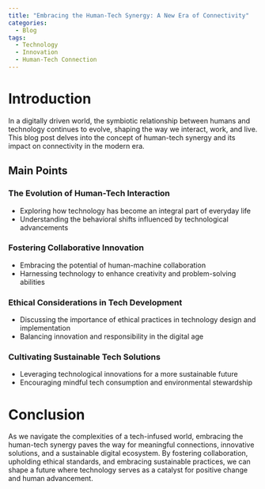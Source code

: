 ```yaml
---
title: "Embracing the Human-Tech Synergy: A New Era of Connectivity"
categories:
  - Blog
tags:
  - Technology
  - Innovation
  - Human-Tech Connection
---
```


# Introduction
In a digitally driven world, the symbiotic relationship between humans and technology continues to evolve, shaping the way we interact, work, and live. This blog post delves into the concept of human-tech synergy and its impact on connectivity in the modern era.

## Main Points
### The Evolution of Human-Tech Interaction
- Exploring how technology has become an integral part of everyday life
- Understanding the behavioral shifts influenced by technological advancements

### Fostering Collaborative Innovation
- Embracing the potential of human-machine collaboration
- Harnessing technology to enhance creativity and problem-solving abilities

### Ethical Considerations in Tech Development
- Discussing the importance of ethical practices in technology design and implementation
- Balancing innovation and responsibility in the digital age

### Cultivating Sustainable Tech Solutions
- Leveraging technological innovations for a more sustainable future
- Encouraging mindful tech consumption and environmental stewardship

# Conclusion
As we navigate the complexities of a tech-infused world, embracing the human-tech synergy paves the way for meaningful connections, innovative solutions, and a sustainable digital ecosystem. By fostering collaboration, upholding ethical standards, and embracing sustainable practices, we can shape a future where technology serves as a catalyst for positive change and human advancement.